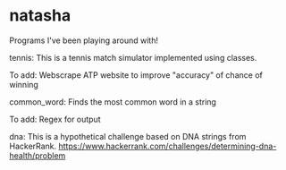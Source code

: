 # natasha
Programs I've been playing around with!

tennis: This is a tennis match simulator implemented using classes. 

  To add: Webscrape ATP website to improve "accuracy" of chance of winning

common_word: Finds the most common word in a string

  To add: Regex for output

dna: This is a hypothetical challenge based on DNA strings from HackerRank. https://www.hackerrank.com/challenges/determining-dna-health/problem
